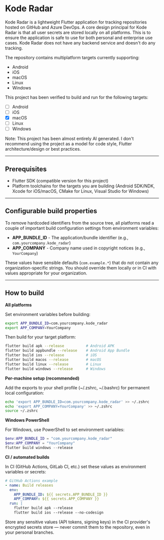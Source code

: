 # Kode Radar

Kode Radar is a lightweight Flutter application for tracking repositories hosted on GitHub and Azure DevOps. A core design principal for Kode Radar is that all user secrets are stored locally on all platforms. This is to ensure the application is safe to use for both personal and enterprise use cases. Kode Radar does not have any backend service and doesn't do any tracking.

The repository contains multiplatform targets currently supporting:

* Android
* iOS
* macOS
* Linux
* Windows

This project has been verified to build and run for the following targets:

- [ ] Android
- [ ] iOS
- [x] macOS
- [ ] Linux
- [ ] Windows

Note: This project has been almost entirely AI generated. I don't recommend using the project as a model for code style, Flutter architecture/design or best practices.

---

## Prerequisites

- Flutter SDK (compatible version for this project)
- Platform toolchains for the targets you are building (Android SDK/NDK, Xcode for iOS/macOS, CMake for Linux, Visual Studio for Windows)

---

## Configurable build properties

To remove hardcoded identifiers from the source tree, all platforms read a couple of important build configuration settings from environment variables:

- **APP_BUNDLE_ID** - The application/bundle identifier (e.g., `com.yourcompany.kode_radar`)
- **APP_COMPANY** - Company name used in copyright notices (e.g., `YourCompany`)

These values have sensible defaults (`com.example.*`) that do not contain any organization-specific strings. You should override them locally or in CI with values appropriate for your organization.

---

## How to build

**All platforms**

Set environment variables before building:

```bash
export APP_BUNDLE_ID=com.yourcompany.kode_radar
export APP_COMPANY=YourCompany
```

Then build for your target platform:

```bash
flutter build apk --release          # Android APK
flutter build appbundle --release    # Android App Bundle  
flutter build ios --release          # iOS
flutter build macos --release        # macOS
flutter build linux --release        # Linux
flutter build windows --release      # Windows
```

**Per-machine setup (recommended)**

Add the exports to your shell profile (~/.zshrc, ~/.bashrc) for permanent local configuration:

```bash
echo 'export APP_BUNDLE_ID=com.yourcompany.kode_radar' >> ~/.zshrc
echo 'export APP_COMPANY=YourCompany' >> ~/.zshrc
source ~/.zshrc
```

**Windows PowerShell**

For Windows, use PowerShell to set environment variables:

```powershell
$env:APP_BUNDLE_ID = "com.yourcompany.kode_radar"
$env:APP_COMPANY = "YourCompany"
flutter build windows --release
```

**CI / automated builds**

In CI (GitHub Actions, GitLab CI, etc.) set these values as environment variables or secrets:

```yaml
# GitHub Actions example
- name: Build releases
  env:
    APP_BUNDLE_ID: ${{ secrets.APP_BUNDLE_ID }}
    APP_COMPANY: ${{ secrets.APP_COMPANY }}
  run: |
    flutter build apk --release
    flutter build ios --release --no-codesign
```

Store any sensitive values (API tokens, signing keys) in the CI provider's encrypted secrets store — never commit them to the repository, even in your personal branches.
